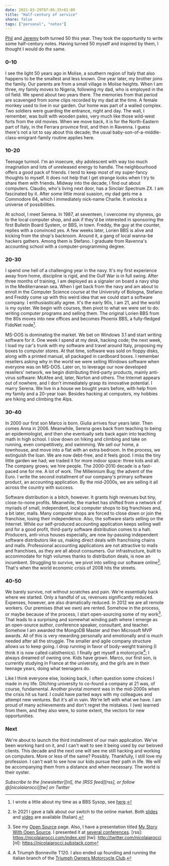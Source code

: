 ```yaml
---
date: 2021-03-29T07:05:25+01:00
title: "Half-century of service"
share: false
tags: ["personal", "notes"]
---
```

[Phil][1] and [Jeremy][2] both turned 50 this year. They took the opportunity
to write some half-century notes. Having turned 50 myself and inspired by them,
I thought I would do the same.

### 0-10
I see the light 50 years ago in Molise, a southern region of Italy that also
happens to be the smallest and less known. One year later, my brother joins the
family. Our parents are from a small village in Molise heights. When I am
three, my family moves to Nigeria, following my dad, who is employed in the oil
field. We spend about two years there. The memories from that period are
scavenged from some clips recorded by my dad at the time. A female monkey used
to live in our garden. Our home was part of a walled complex. Two soldiers were
guarding the entrance, night and day. The wall, I remember, was built with
wooden pales, very much like those wild-west forts from the old movies. When we
move back, it is for the North-Eastern part of Italy, in the Ferrara province
first, and then in Ravenna. I guess there's not a lot to say about this decade;
the usual baby-son-of-a-middle-class-emigrant-family routine applies here.

### 10-20
Teenage turmoil. I'm an insecure, shy adolescent with way too much imagination
and lots of unreleased energy to handle. The neighbourhood offers a good pack
of friends. I tend to keep most of my super-fancy thoughts to myself. It does
not help that I get strange looks when I try to share them with friends. Midway
into the decade, I find out about computers. Claudio, who's living next door,
has a Sinclair Spectrum ZX. I am fascinated by it. After some little moral
suasion, my dad gets me a Commodore 64, which I immediately nick-name Charlie.
It unlocks a universe of possibilities. 

At school, I meet Serena. In 1987, at seventeen, I overcome my shyness, go to
the local computer shop, and ask if they'd be interested in sponsoring the
first Bulletin Board System, or BBS, in town. Freddy, the guy at the counter,
replies with a convinced yes. A few weeks later, Lorien BBS is alive and
kicking from the shop's backroom. Around it, a gang of local wanna-be hackers
gathers. Among them is Stefano. I graduate from Ravenna's accounting school
with a computer-programming degree.

### 20-30
I spend one hell of a challenging year in the navy. It's my first experience
away from home, discipline is rigid, and the Gulf War is in full swing. After
three months of training, I am deployed as a signaler on board a navy ship in
the Mediterranean sea. When I get back from the navy and am about to enroll in
the Computer Science course at the University of Bologna, Stefano and Freddy
come up with this weird idea that we could start a software company.
I enthusiastically agree. It's the early 90s, I am 21, and the world is my
oyster. We begin with courses, then pivot to what we were set to do: writing
computer programs and selling them. The original Lorien BBS from the 80s moves
into new offices and becomes Phoenix BBS, a fully-fledged FidoNet node[^3]. 

MS-DOS is dominating the market. We bet on Windows 3.1 and start writing
software for it. One week I spend at my desk, hacking code; the next week,
I load my car's trunk with my software and travel around Italy, proposing my
boxes to computer stores. At that time, software was sold on floppy disks,
along with a printed manual, all packaged in cardboard boxes. I remember
resellers asking why in the world we were selling Windows software when
everyone was on MS-DOS. Later on, to leverage our now developed resellers'
network, we begin distributing third-party products, mainly anti-virus
software: McAfee and, later, Norton and others. The Internet appears out of
nowhere, and I don't immediately grasp its innovative potential. I marry
Serena. We live in a house we bought years before, with help from my family and
a 20-year loan.  Besides hacking at computers, my hobbies are hiking and
climbing the Alps.

### 30-40
In 2000 our first son Marco is born. Giulia arrives four years later. Then
comes Anna in 2006. Meanwhile, Serena goes back from teaching to being an
epidemiologist, and then she eventually sets back again into teaching math in
high school. I slow down on hiking and climbing and take on running, even
competitively, and swimming. We sell our home, a townhouse, and move into
a flat with an extra bedroom. In the process, we extinguish the loan. We are
now debt-free, and it feels good. I miss the tiny little garden we had; we
traded it for more indoor space: three kids and all. The company grows; we hire
people. The 2000-2010 decade is a fast-paced one for me. A lot of work. The
Millennium Bug; the advent of the Euro. I write the second installment of our
company's primary software product, an accounting application. By the
mid-2000s, we are selling it all across the country with success. 

Software distribution is a bitch, however. It grants high revenues but tiny,
close-to-none profits. Meanwhile, the market has shifted from a network of
myriads of small, independent, local computer shops to big franchises and,
a bit later, malls. Many computer shops are forced to close down or join the
franchise, losing their independence. Also, the software starts selling on the
Internet. While our self-produced accounting application keeps selling well and
for a good profit, third-party software distribution comes to a halt.
Producers, anti-virus houses especially, are now by-passing independent
software distributors like us, making direct deals with franchising chains and
malls. Professional accounting applications are not attractive to malls and
franchises, as they are all about consumers. Our infrastructure, built to
accommodate for high volumes thanks to distribution deals, is now an incumbent.
Struggling to survive, we pivot into selling our software online[^4]. That's
when the world economic crisis of 2008 hits the streets. 

### 40-50
We barely survive, not without scratches and pain. We're essentially back where
we started. Only a handful of us, revenues significantly reduced. Expenses,
however, are also dramatically reduced. In 2012 we are all remote workers. Our
premises (that we own) are rented. Somehow in the process, or maybe because of
the process, I start open-sourcing some of my work[^6]. That leads to
a surprising and somewhat winding path where I emerge as an open-source author,
conference speaker, consultant, and teacher. Somehow I am awarded the MongoDB
Master and then Microsoft MVP awards. All of this is very rewarding personally
and emotionally and is much needed after all the struggle. The smaller and
agile company structure allows us to keep going. I drop running in favor of
body-weight training (I think it is now called calisthenics). I finally get
myself a motorcycle[^5]; I always dreamed of owning one. Kids have grown.
Marco, our first son, is currently studying in France at the university, and
the girls are in their teenage years, doing what teenagers do.

Like I think everyone else, looking back, I often question some choices I made
in my life. Ditching university to co-found a company at 21 was, of course,
fundamental. Another pivotal moment was in the mid-2000s when the crisis hit us
hard. I could have parted ways with my colleagues and attempt new ventures. But
it's all in vain. We're left with what we have. I am proud of many achievements
and don't regret the mistakes. I (we) learned from them, and they also were, to
some extent, the vectors for new opportunities.

### Next
We're about to launch the third installment of our main application. We've been
working hard on it, and I can't wait to see it being used by our beloved
clients. This decade and the next one will see me still hacking and working on
computers. More or less of the same? Possibly. Thankfully, I still love my
profession. I can't wait to see how our kids pursue their path in life. We will
be accompanying them from a distance and when necessary. The world is their
oyster.

*Subscribe to the [newsletter][nl], the [RSS feed][rss], or follow @[nicolaiarocci][tw] on Twitter*

 [1]: https://www.gyford.com/phil/writing/2021/03/18/half-century-notes/
 [2]: https://adactio.com/journal/17974
 [^3]: I wrote a little about my time as a BBS Sysop, see [here](https://nicolaiarocci.com/a-trip-down-memory-lane-fidonet-and-usenet/).
 [^4]: In 2021 I gave a talk about our switch to the online market. Both [slides](https://speakerdeck.com/nicola/online) and [video](https://www.youtube.com/watch?v=Al2VAa3jdm4) are available (Italian).
 [^5]: A Triumph Bonneville T120. I also ended up founding and running the Italian branch of the [Triumph Owners Motorcycle Club](https://tomccitalia.org).
 [^6]: See my [Open Source](/opensource/) page. Also, I have a presentation titled [My Story With Open Source](https://speakerdeck.com/nicola/my-story-with-python-and-open-source). I presented it at [several conferences](/speaking/).
 [rss]: https://nicolaiarocci.com/index.xml
 [tw]: http://twitter.com/nicolaiarocci
 [nl]: https://nicolaiarocci.substack.com

